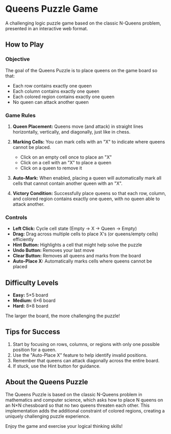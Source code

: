 # Queens Puzzle Game

A challenging logic puzzle game based on the classic N-Queens problem, presented in an interactive web format.

## How to Play

### Objective
The goal of the Queens Puzzle is to place queens on the game board so that:
- Each row contains exactly one queen
- Each column contains exactly one queen
- Each colored region contains exactly one queen
- No queen can attack another queen

### Game Rules

1. **Queen Placement:** Queens move (and attack) in straight lines horizontally, vertically, and diagonally, just like in chess.

2. **Marking Cells:** You can mark cells with an "X" to indicate where queens cannot be placed.
   - Click on an empty cell once to place an "X"
   - Click on a cell with an "X" to place a queen
   - Click on a queen to remove it

3. **Auto-Mark:** When enabled, placing a queen will automatically mark all cells that cannot contain another queen with an "X".

4. **Victory Condition:** Successfully place queens so that each row, column, and colored region contains exactly one queen, with no queen able to attack another.

### Controls

- **Left Click:** Cycle cell state (Empty → X → Queen → Empty)
- **Drag:** Drag across multiple cells to place X's (or queens/empty cells) efficiently
- **Hint Button:** Highlights a cell that might help solve the puzzle
- **Undo Button:** Removes your last move
- **Clear Button:** Removes all queens and marks from the board
- **Auto-Place X:** Automatically marks cells where queens cannot be placed

## Difficulty Levels

- **Easy:** 5×5 board
- **Medium:** 6×6 board
- **Hard:** 8×8 board

The larger the board, the more challenging the puzzle!

## Tips for Success

1. Start by focusing on rows, columns, or regions with only one possible position for a queen.
2. Use the "Auto-Place X" feature to help identify invalid positions.
3. Remember that queens can attack diagonally across the entire board.
4. If stuck, use the Hint button for guidance.

## About the Queens Puzzle

The Queens Puzzle is based on the classic N-Queens problem in mathematics and computer science, which asks how to place N queens on an N×N chessboard so that no two queens threaten each other. This implementation adds the additional constraint of colored regions, creating a uniquely challenging puzzle experience.

Enjoy the game and exercise your logical thinking skills!